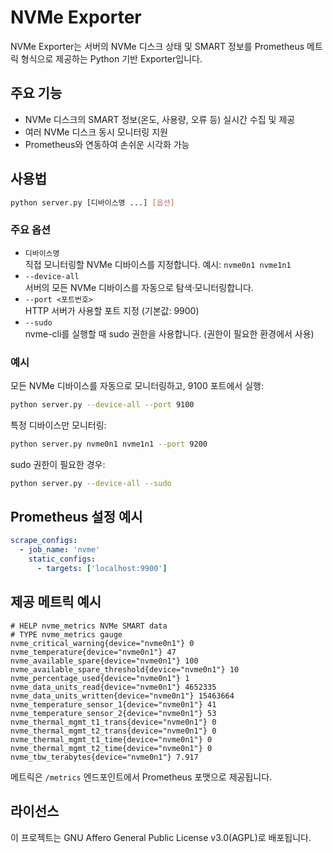 # NVMe Exporter

NVMe Exporter는 서버의 NVMe 디스크 상태 및 SMART 정보를 Prometheus 메트릭 형식으로 제공하는 Python 기반 Exporter입니다.

## 주요 기능

- NVMe 디스크의 SMART 정보(온도, 사용량, 오류 등) 실시간 수집 및 제공
- 여러 NVMe 디스크 동시 모니터링 지원
- Prometheus와 연동하여 손쉬운 시각화 가능

## 사용법

```bash
python server.py [디바이스명 ...] [옵션]
```

### 주요 옵션

- `디바이스명`  
  직접 모니터링할 NVMe 디바이스를 지정합니다. 예시: `nvme0n1 nvme1n1`
- `--device-all`  
  서버의 모든 NVMe 디바이스를 자동으로 탐색·모니터링합니다.
- `--port <포트번호>`  
  HTTP 서버가 사용할 포트 지정 (기본값: 9900)
- `--sudo`  
  nvme-cli를 실행할 때 sudo 권한을 사용합니다. (권한이 필요한 환경에서 사용)

### 예시

모든 NVMe 디바이스를 자동으로 모니터링하고, 9100 포트에서 실행:
```bash
python server.py --device-all --port 9100
```

특정 디바이스만 모니터링:
```bash
python server.py nvme0n1 nvme1n1 --port 9200
```

sudo 권한이 필요한 경우:
```bash
python server.py --device-all --sudo
```

## Prometheus 설정 예시

```yaml
scrape_configs:
  - job_name: 'nvme'
    static_configs:
      - targets: ['localhost:9900']
```

## 제공 메트릭 예시
```
# HELP nvme_metrics NVMe SMART data
# TYPE nvme_metrics gauge
nvme_critical_warning{device="nvme0n1"} 0
nvme_temperature{device="nvme0n1"} 47
nvme_available_spare{device="nvme0n1"} 100
nvme_available_spare_threshold{device="nvme0n1"} 10
nvme_percentage_used{device="nvme0n1"} 1
nvme_data_units_read{device="nvme0n1"} 4652335
nvme_data_units_written{device="nvme0n1"} 15463664
nvme_temperature_sensor_1{device="nvme0n1"} 41
nvme_temperature_sensor_2{device="nvme0n1"} 53
nvme_thermal_mgmt_t1_trans{device="nvme0n1"} 0
nvme_thermal_mgmt_t2_trans{device="nvme0n1"} 0
nvme_thermal_mgmt_t1_time{device="nvme0n1"} 0
nvme_thermal_mgmt_t2_time{device="nvme0n1"} 0
nvme_tbw_terabytes{device="nvme0n1"} 7.917
```

메트릭은 `/metrics` 엔드포인트에서 Prometheus 포맷으로 제공됩니다.

## 라이선스

이 프로젝트는 GNU Affero General Public License v3.0(AGPL)로 배포됩니다.

